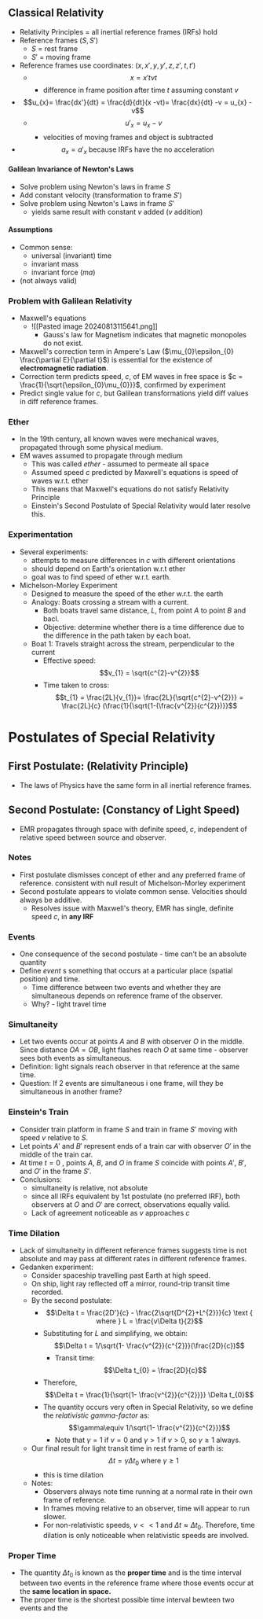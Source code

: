 ## Classical Relativity
- Relativity Principles = all inertial reference frames (IRFs) hold
- Reference frames ($S, S'$)
	- $S$ = rest frame
	- $S'$ = moving frame
- Reference frames use coordinates: ($x, x', y, y', z, z', t, t'$)
	- $$x = x't vt$$
		- difference in frame position after time $t$ assuming constant $v$
- $$u_{x}= \frac{dx'}{dt} = \frac{d}{dt}(x -vt)= \frac{dx}{dt} -v = u_{x} -v$$
	- $$u'_{x} = u_{x} - v$$
		- velocities of moving frames and object is subtracted
- $$a_{x} = a'_{x} \text{ because IRFs have the no acceleration}$$
#### Galilean Invariance of Newton's Laws
- Solve problem using Newton's laws in frame $S$
- Add constant velocity (transformation to frame $S'$)
- Solve problem using Newton's Laws in frame $S'$
	- yields same result with constant $v$ added ($v$ addition)

#### Assumptions
- Common sense:
	- universal (invariant) time
	- invariant mass
	- invariant force ($ma$)
- (not always valid)

### Problem with Galilean Relativity
- Maxwell's equations
	- ![[Pasted image 20240813115641.png]]
		- Gauss's law for Magnetism indicates that magnetic monopoles do not exist.
- Maxwell's correction term in Ampere's Law ($\mu_{0}\epsilon_{0} \frac{\partial E}{\partial t}$) is essential for the existence of **electromagnetic radiation**.
- Correction term predicts speed, $c$, of EM waves in free space is $c = \frac{1}{\sqrt{\epsilon_{0}\mu_{0}}}$, confirmed by experiment
- Predict single value for $c$, but Galilean transformations yield diff values in diff reference frames.

### Ether
- In the 19th century, all known waves were mechanical waves, propagated through some physical medium.
- EM waves assumed to propagate through medium
	- This was called *ether* - assumed to permeate all space
	- Assumed speed $c$ predicted by Maxwell's equations is speed of waves w.r.t. ether
	- This means that Maxwell's equations do not satisfy Relativity Principle
	- Einstein's Second Postulate of Special Relativity would later resolve this.

### Experimentation
- Several experiments:
	- attempts to measure differences in $c$ with different orientations
	- should depend on Earth's orientation w.r.t ether
	- goal was to find speed of ether w.r.t. earth.
- Michelson-Morley Experiment
	- Designed to measure the speed of the ether w.r.t. the earth
	- Analogy: Boats crossing a stream with a current.
		- Both boats travel same distance, $L$, from point $A$ to point $B$ and bacl.
		- Objective: determine whether there is a time difference due to the difference in the path taken by each boat.
	- Boat 1: Travels straight across the stream, perpendicular to the current
		- Effective speed: $$v_{1} = \sqrt{c^{2}-v^{2}}$$
		- Time taken to cross: $$t_{1} = \frac{2L}{v_{1}}= \frac{2L}{\sqrt{c^{2}-v^{2}}} = \frac{2L}{c} (\frac{1}{\sqrt{1-(\frac{v^{2}}{c^{2}})}}$$

# Postulates of Special Relativity
## First Postulate: (Relativity Principle)
- The laws of Physics have the same form in all inertial reference frames.

## Second Postulate: (Constancy of Light Speed)
- EMR propagates through space with definite speed, $c$, independent of relative speed between source and observer.

### Notes
- First postulate dismisses concept of ether and any preferred frame of reference. consistent with null result of Michelson-Morley experiment
- Second postulate appears to violate common sense. Velocities should always be additive.
	- Resolves issue with Maxwell's theory, EMR has single, definite speed $c$, in **any IRF**

### Events
- One consequence of the second postulate - time can't be an absolute quantity
- Define *event* s something that occurs at a particular place (spatial position) and time.
	- Time difference between two events and whether they are simultaneous depends on reference frame of the observer.
	- Why? - light travel time 

### Simultaneity
- Let two events occur at points $A$ and $B$ with observer $O$ in the middle. Since distance $OA = OB$, light flashes reach $O$ at same time - observer sees both events as simultaneous.
- Definition: light signals reach observer in that reference at the same time.
- Question: If 2 events are simultaneous i one frame, will they be simultaneous in another frame?

### Einstein's Train
- Consider train platform in frame $S$ and train in frame $S'$ moving with speed $v$ relative to $S$.
- Let points $A'$ and $B'$ represent ends of a train car with observer $O'$ in the middle of the train car.
- At time $t = 0$ , points $A$, $B$, and $O$ in frame $S$ coincide with points $A'$, $B'$, and $O'$ in the frame $S'$.
- Conclusions:
	- simultaneity is relative, not absolute
	- since all IRFs equivalent by 1st postulate (no preferred IRF), both observers at $O$ and $O'$ are correct, observations equally valid.
	- Lack of agreement noticeable as $v$ approaches $c$

### Time Dilation
- Lack of simultaneity in different reference frames suggests time is not absolute and may pass at different rates in different reference frames.
- Gedanken experiment:
	- Consider spaceship travelling past Earth at high speed.
	- On ship, light ray reflected off a mirror, round-trip transit time recorded.
	- By the second postulate: 
		- $$\Delta t = \frac{2D'}{c} - \frac{2\sqrt{D^{2}+L^{2}}}{c} \text { where } L = \frac{v\Delta t}{2}$$
		- Substituting for $L$ and simplifying, we obtain: $$\Delta t = 1/\sqrt{1- \frac{v^{2}}{c^{2}}}(\frac{2D}{c})$$
			- Transit time: $$\Delta t_{0} = \frac{2D}{c}$$
		- Therefore, $$\Delta t = \frac{1}{\sqrt{1- \frac{v^{2}}{c^{2}}}} \Delta t_{0}$$
		- The quantity occurs very often in Special Relativity, so we define the *relativistic gamma-factor* as: $$\gamma\equiv 1/\sqrt{1- \frac{v^{2}}{c^{2}}}$$
			- Note that $\gamma = 1$ if $v = 0$ and $\gamma \gt 1$ if $v \gt 0$, so $\gamma \geq 1$ always. 
	- Our final result for light transit time in rest frame of earth is: $$\Delta t= \gamma\Delta t_{0} \text { where } \gamma \geq 1$$
		- this is time dilation
	- Notes:
		- Observers always note time running at a normal rate in their own frame of reference.
		- In frames moving relative to an observer, time will appear to run slower.
		- For non-relativistic speeds, $v \lt\lt 1$ and $\Delta t \approx \Delta t_{0}$. Therefore, time dilation is only noticeable when relativistic speeds are involved. 

### Proper Time
- The quantity $\Delta t_{0}$ is known as the **proper time** and is the time interval between two events in the reference frame where those events occur at the **same location in space.**
- The proper time is the shortest possible time interval bewteen two events and the 